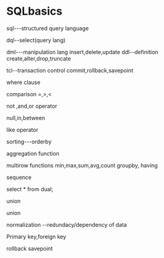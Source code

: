 # SQLbasics
sql---structured query language

dql--select(query lang)

dml---manipulation lang
	insert,delete,update
ddl--definition
create,alter,drop,truncate


tcl--transaction control 
commit,rollback,savepoint


where clause 

comparison
=,>,<

not ,and,or operator

null,in,between

like operator


sorting---orderby




aggregation function

multirow functions
min,max,sum,avg,count
groupby, having

sequence

select * from dual;

union


union

normalization
--redundacy/dependency of data


Primary key,foreign key

rollback
savepoint
